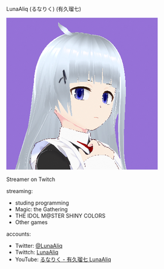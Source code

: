 LunaAliq (るなりく) (有久瑠七)

![LunaAliq](./avatar.png)

Streamer on Twitch

streaming:
- studing programming
- Magic: the Gathering
- THE IDOL M@STER SHINY COLORS
- Other games

accounts:
- Twitter: [@LunaAliq](https://twitter.com/LunaAliq)
- Twittch: [LunaAliq](https://www.twitch.tv/lunaaliq)
- YouTube: [るなりく - 有久瑠七 LunaAliq](https://www.youtube.com/channel/UC9zwW0eH7PHWEvny4nyFRtQ)
